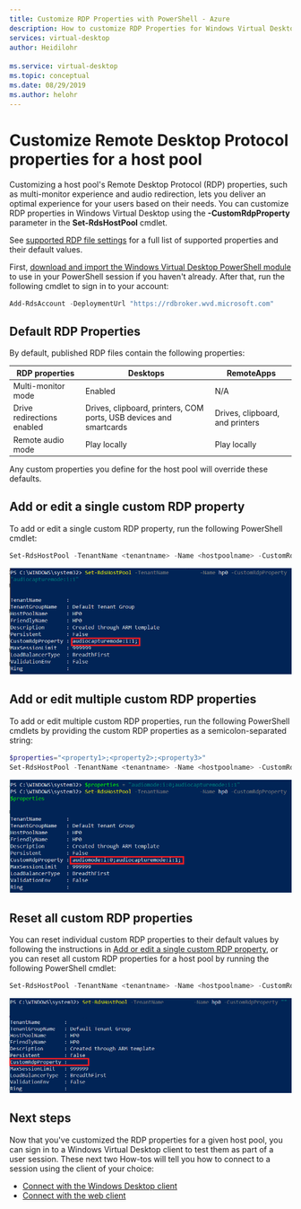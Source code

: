 ```yaml
---
title: Customize RDP Properties with PowerShell - Azure
description: How to customize RDP Properties for Windows Virtual Desktop with PowerShell cmdlets.
services: virtual-desktop
author: Heidilohr

ms.service: virtual-desktop
ms.topic: conceptual
ms.date: 08/29/2019
ms.author: helohr
---
```

# Customize Remote Desktop Protocol properties for a host pool

Customizing a host pool's Remote Desktop Protocol (RDP) properties, such as multi-monitor experience and audio redirection, lets you deliver an optimal experience for your users based on their needs. You can customize RDP properties in Windows Virtual Desktop using the **-CustomRdpProperty** parameter in the **Set-RdsHostPool** cmdlet.

See [supported RDP file settings](https://docs.microsoft.com/windows-server/remote/remote-desktop-services/clients/rdp-files?context=/azure/virtual-desktop/context/context) for a full list of supported properties and their default values.

First, [download and import the Windows Virtual Desktop PowerShell module](https://docs.microsoft.com/powershell/windows-virtual-desktop/overview) to use in your PowerShell session if you haven't already. After that, run the following cmdlet to sign in to your account:

```powershell
Add-RdsAccount -DeploymentUrl "https://rdbroker.wvd.microsoft.com"
```

## Default RDP Properties

By default, published RDP files contain the following properties:

|RDP properties | Desktops | RemoteApps |
|---|---| --- |
| Multi-monitor mode | Enabled | N/A |
| Drive redirections enabled | Drives, clipboard, printers, COM ports, USB devices and smartcards| Drives, clipboard, and printers
| Remote audio mode | Play locally | Play locally |

Any custom properties you define for the host pool will override these defaults.

## Add or edit a single custom RDP property

To add or edit a single custom RDP property, run the following PowerShell cmdlet:

```powershell
Set-RdsHostPool -TenantName <tenantname> -Name <hostpoolname> -CustomRdpProperty "<property>"
```

![A screenshot of PowerShell cmdlet Get-RDSRemoteApp with Name and FriendlyName highlighted.](media/singlecustomrdpproperty.png)

## Add or edit multiple custom RDP properties

To add or edit multiple custom RDP properties, run the following PowerShell cmdlets by providing the custom RDP properties as a semicolon-separated string:

```powershell
$properties="<property1>;<property2>;<property3>"
Set-RdsHostPool -TenantName <tenantname> -Name <hostpoolname> -CustomRdpProperty $properties
```

![A screenshot of PowerShell cmdlet Get-RDSRemoteApp with Name and FriendlyName highlighted.](media/multiplecustomrdpproperty.png)

## Reset all custom RDP properties

You can reset individual custom RDP properties to their default values by following the instructions in [Add or edit a single custom RDP property](#add-or-edit-a-single-custom-rdp-property), or you can reset all custom RDP properties for a host pool by running the following PowerShell cmdlet:

```powershell
Set-RdsHostPool -TenantName <tenantname> -Name <hostpoolname> -CustomRdpProperty ""
```

![A screenshot of PowerShell cmdlet Get-RDSRemoteApp with Name and FriendlyName highlighted.](media/resetcustomrdpproperty.png)

## Next steps

Now that you've customized the RDP properties for a given host pool, you can sign in to a Windows Virtual Desktop client to test them as part of a user session. These next two How-tos will tell you how to connect to a session using the client of your choice:

- [Connect with the Windows Desktop client](connect-windows-7-and-10.md)
- [Connect with the web client](connect-web.md)
